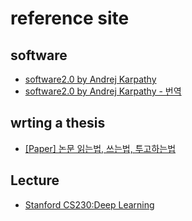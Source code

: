 # reference site 

## software 
* [software2.0 by Andrej Karpathy](https://karpathy.medium.com/software-2-0-a64152b37c35 "software2.0")  
* [software2.0 by Andrej Karpathy - 번역](https://gist.github.com/haje01/d2518ea998ab2de102b072fed600c0a4 "software2.0 번역")  


## wrting a thesis

* [[Paper] 논문 읽는법, 쓰는법, 투고하는법]( https://theorydb.github.io/dev/2019/08/27/dev-papertomath-paper-io/ "paper")  

## Lecture 

* [Stanford CS230:Deep Learning](https://www.youtube.com/watch?v=733m6qBH-jI "stanford")  